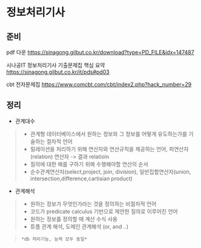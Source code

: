  정보처리기사
 ============

 준비 
 --------



pdf 다운 https://sinagong.gilbut.co.kr/download?type=PD_FILE&idx=147487

시나공IT 정보처리기사 기출문제집 핵심 요약 https://sinagong.gilbut.co.kr/it/pds#pd03


cbt 전자문제집 https://www.comcbt.com/cbt/index2.php?hack_number=29



정리 
------------

* 관계대수 
> - 관계형 데이터베이스에서 원하는 정보와 그 정보를 어떻게 유도하는가를 기술하는 절차적 언어
>- 릴레이션을 처리하기 위해 연산자와 연산규칙을 제공하는 언어, 피연산자(relation) 연산자 -> 결과 relatioin
>- 질의에 대한 해를 구하기 위해 수행해야할 연산의 순서
>- 순수관계연산자(select,project, join, division), 일반집합연산자(union, intersection,difference,cartisian product)

* 관계해석
>- 원하는 정보가 무엇인가라는 것을 정의하는 비절차적 언어
>- 코드가 predicate calculus 기반으로 제안한 질의로 이루어진 언어
>- 원하는 정보를 정의할 때 계산 수식 사용
>- 튜플 관계 해석, 도메인 관계해석 (or, and ..)


>```
>*db 처리기능, 능력 모두 동일*
>```
